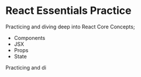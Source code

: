 # React Essentials Practice

Practicing and diving deep into React Core Concepts; 
- Components
- JSX
- Props
- State

Practicing and di